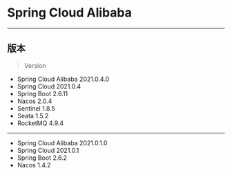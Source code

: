 # Spring Cloud Alibaba


---
## 版本
> Version

- Spring Cloud Alibaba 2021.0.4.0
- Spring Cloud 2021.0.4
- Spring Boot 2.6.11
- Nacos 2.0.4
- Sentinel 1.8.5
- Seata 1.5.2
- RocketMQ 4.9.4

---

- Spring Cloud Alibaba 2021.0.1.0
- Spring Cloud 2021.0.1
- Spring Boot 2.6.2
- Nacos 1.4.2
